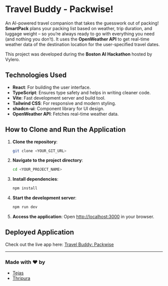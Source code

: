 # Travel Buddy - Packwise!

An AI-powered travel companion that takes the guesswork out of packing! **SmartPack** plans your packing list based on weather, trip duration, and luggage weight – so you’re always ready to go with everything you need (and nothing you don’t). It uses the **OpenWeather API** to get real-time weather data of the destination location for the user-specified travel dates. 

This project was developed during the **Boston AI Hackathon** hosted by Vylero.

## Technologies Used

- **React**: For building the user interface.
- **TypeScript**: Ensures type safety and helps in writing cleaner code.
- **Vite**: Fast development server and build tool.
- **Tailwind CSS**: For responsive and modern styling.
- **shadcn-ui**: Component library for UI design.
- **OpenWeather API**: Fetches real-time weather data.

## How to Clone and Run the Application

1. **Clone the repository**:
   ```bash
   git clone <YOUR_GIT_URL>
   ```
   
2. **Navigate to the project directory**:
   ```bash
   cd <YOUR_PROJECT_NAME>
   ```

3. **Install dependencies**:
   ```bash
   npm install
   ```

4. **Start the development server**:
   ```bash
   npm run dev
   ```

5. **Access the application**:
   Open [http://localhost:3000](http://localhost:3000) in your browser.

## Deployed Application

Check out the live app here: [Travel Buddy: Packwise](https://travel-buddy-packwise-final.vercel.app)

---

### Made with ❤️ by 
- [Tejas](https://github.com/Tejas-3098)  
- [Thripura](https://github.com/Thripura24)
